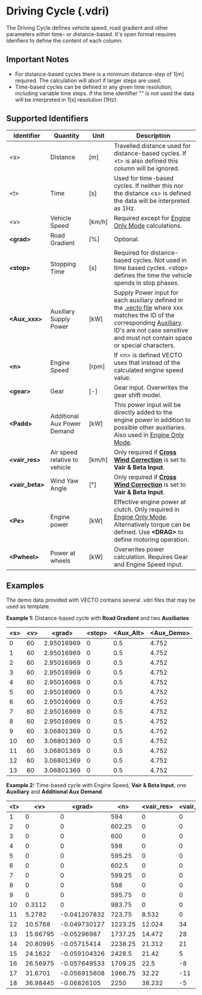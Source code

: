 Driving Cycle (.vdri)
=====================

The Driving Cycle defines vehicle speed, road gradient and other parameters either time- or distance-based. It's open format requires Idenfiers to define the content of each column.

Important Notes
---------------

- For distance-based cycles there is a minimum distance-step of 1[m] required. The calculation will abort if larger steps are used.
- Time-based cycles can be defined in any given time resolution, including variable time steps. If the time identifier "<t>" is not used the data will be interpreted in 1[s] resolution (1Hz).

Supported Identifiers
---------------------

| Identifier | Quantity | Unit   | Description                                     
| ---------- | -------- | ------ | ------------------------------------------------
| \<s\> 		 | Distance	| [m]    | Travelled distance used for distance-based cycles. If \<t\> is also defined this column will be ignored.
| \<t\>        | Time     | [s]    | Used for time-based cycles. If neither this nor the distance \<s\> is defined the data will be interpreted as 1Hz.
| \<v\> | Vehicle Speed   | [km/h] | Required except for [Engine Only Mode](../general/EngOnlyMode.html) calculations.
| **\<grad\>** | Road Gradient | \[%\] | Optional.
| **\<stop\>** | Stopping Time | \[s\] | Required for distance-based cycles. Not used in time based cycles. \<stop\> defines the time the vehicle spends in stop phases.
| **\<Aux_xxx\>** | Auxiliary Supply Power | \[kW\] | Supply Power input for each auxiliary defined in the [.vecto file](../GUI/VECTO-Editor.html) where xxx matches the ID of the corresponding [Auxiliary](../GUI/VECTO-Editor_Aux.html). ID's are not case sensitive and must not contain space or special characters.
| **\<n\>** | Engine Speed | \[rpm\] | If \<n\> is defined VECTO uses that instead of the calculated engine speed value.
| **\<gear\>** | Gear	| \[-\] | Gear input. Overwrites the gear shift model.
| **\<Padd\>** | Additional Aux Power Demand | \[kW\]	| This power input will be directly added to the engine power in addition to possible other auxiliaries. Also used in [Engine Only Mode](../general/EngOnlyMode.html).
| **\<vair_res\>** | Air speed relative to vehicle | \[km/h\] | Only required if [**Cross Wind Correction**](../general/cd.html) is set to **Vair & Beta Input**.
| **\<vair_beta\>** | Wind Yaw Angle | \[°\] | Only required if [**Cross Wind Correction**](../general/cd.html) is set to **Vair & Beta Input**.
| **\<Pe\>** | Engine power | \[kW\] | Effective engine power at clutch. Only required in [Engine Only Mode](../general/EngOnlyMode.html). Alternatively torque <Me> can be defined. Use **\<DRAG>** to define motoring operation.
| **\<Pwheel\>** | Power at wheels | \[kW\] | Overwrites power calculation. Requires Gear and Engine Speed input.

Examples
--------

The demo data provided with VECTO contains several .vdri files that may be used as template.

**Example 1:** Distance-based cycle with **Road Gradient** and two **Auxiliaries**


|\<s\>|\<v\>|\<grad\>|\<stop\>|\<Aux_Alt\>|\<Aux_Demo\>
| - | - | ---- | ---- | ------- | ---------
| 0 | 60 | 2.95016969 | 0 | 0.5 | 4.752
| 1 | 60 | 2.95016969 | 0 | 0.5 | 4.752
| 2 | 60 | 2.95016969 | 0 | 0.5 | 4.752
| 3 | 60 | 2.95016969 | 0 | 0.5 | 4.752
| 4 | 60 | 2.95016969 | 0 | 0.5 | 4.752
| 5 | 60 | 2.95016969 | 0 | 0.5 | 4.752
| 6 | 60 | 2.95016969 | 0 | 0.5 | 4.752
| 7 | 60 | 2.95016969 | 0 | 0.5 | 4.752
| 8 | 60 | 2.95016969 | 0 | 0.5 | 4.752
| 9 | 60 | 3.06801369 | 0 | 0.5 | 4.752
| 10 | 60 | 3.06801369 | 0 | 0.5 | 4.752
| 11 | 60 | 3.06801369 | 0 | 0.5 | 4.752
| 12 | 60 | 3.06801369 | 0 | 0.5 | 4.752
| 13 | 60 | 3.06801369 | 0 | 0.5 | 4.752


**Example 2:** Time-based cycle with Engine Speed, **Vair & Beta Input**, one **Auxiliary** and **Additional Aux Demand**


|\<t\> |\<v\>|\<grad\>|\<n\>  |\<vair_res\>|\<vair_beta\>|\<Aux_Alt\>|\<Padd\>
| --- | -- | ----- | ------- | --------- | ---------- | -------- | --------
|1 |0       |0           |594     | 0     | 0    |0.532     |2.007686806
|2 |0       |0           |602.25  | 0     | 0    |0.588     |3.222867975
|3 |0       |0           |600     | 0     | 0    |0.644     |3.215345965
|4 |0       |0           |598     | 0     | 0    |0.728     |3.208650609
|5 |0       |0           |595.25  | 0     | 0    |0.644     |3.199146758
|6 |0       |0           |602.5   | 0     | 0    |0.588     |2.050366424
|7 |0       |0           |599.25  | 0     | 0    |0.588     |3.212783873
|8 |0       |0           |598     | 0     | 0    |0.644     |3.208568475
|9 |0       |0           |595.75  | 0     | 0    |0.504     |3.201815003
|10|0.3112  |0           |983.75  | 0     | 0    |0.476     |4.532197507
|11|5.2782  |-0.041207832|723.75  | 8.532 | 0    |0.42      |2.453370264
|12|10.5768 |-0.049730127|1223.25 | 12.024| 34   |0.476     |3.520827362
|13|15.66795|-0.05296987 |1737.25 | 14.472| 28   |0.504     |4.880874189
|14|20.80995|-0.05715414 |2238.25 | 21.312| 21   |0.476     |6.648425375
|15|24.1622 |-0.059104326|2428.5  | 21.42 | 5    |0.476     |7.393337294
|16|26.56975|-0.057649533|1709.25 | 22.5  | -8   |0.476     |4.999156225
|17|31.6701 |-0.056915608|1966.75 | 32.22 | -11  |0.504     |5.889710204
|18|36.98445|-0.06826105 |2250    | 38.232| -5   |0.504     |6.917938049


